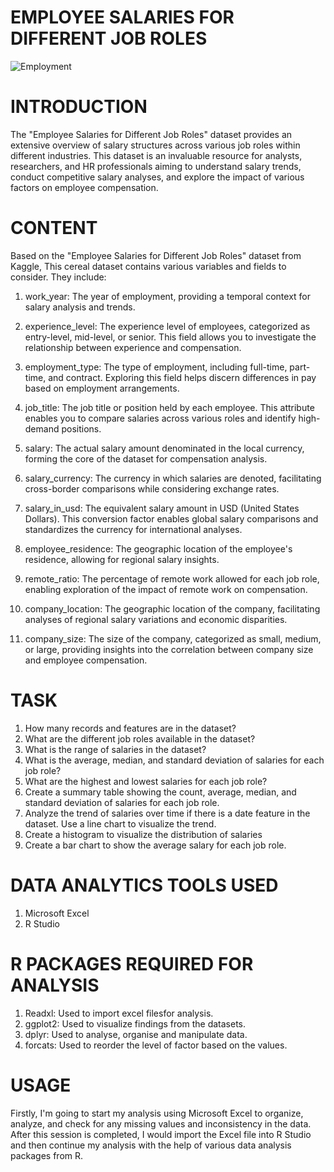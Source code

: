 # EMPLOYEE SALARIES FOR DIFFERENT JOB ROLES
![Employment](https://github.com/user-attachments/assets/0052cc9a-0327-45a2-93d0-2038447b0772)

# INTRODUCTION
The "Employee Salaries for Different Job Roles" dataset provides an extensive overview of salary structures across various job roles within different industries. This dataset is an invaluable resource for analysts, researchers, and HR professionals aiming to understand salary trends, conduct competitive salary analyses, and explore the impact of various factors on employee compensation.

# CONTENT
Based on the "Employee Salaries for Different Job Roles" dataset from Kaggle, This cereal dataset contains various variables and fields to consider. They include:
1. work_year: The year of employment, providing a temporal context for salary analysis and trends.

2. experience_level: The experience level of employees, categorized as entry-level, mid-level, or senior. This field allows you to investigate the relationship between experience and compensation.

3. employment_type: The type of employment, including full-time, part-time, and contract. Exploring this field helps discern differences in pay based on employment arrangements.

4.  job_title: The job title or position held by each employee. This attribute enables you to compare salaries across various roles and identify high-demand positions.

5.  salary: The actual salary amount denominated in the local currency, forming the core of the dataset for compensation analysis.

6.  salary_currency: The currency in which salaries are denoted, facilitating cross-border comparisons while considering exchange rates.

7.  salary_in_usd: The equivalent salary amount in USD (United States Dollars). This conversion factor enables global salary comparisons and standardizes the currency for international analyses.

8.  employee_residence: The geographic location of the employee's residence, allowing for regional salary insights.

9.  remote_ratio: The percentage of remote work allowed for each job role, enabling exploration of the impact of remote work on compensation.

10. company_location: The geographic location of the company, facilitating analyses of regional salary variations and economic disparities.

11. company_size: The size of the company, categorized as small, medium, or large, providing insights into the correlation between company size and employee compensation.
    
# TASK
1.  How many records and features are in the dataset?
2.  What are the different job roles available in the dataset?
3.  What is the range of salaries in the dataset?
4.  What is the average, median, and standard deviation of salaries for each job role?
5.  What are the highest and lowest salaries for each job role?
6.  Create a summary table showing the count, average, median, and standard deviation of salaries for each job role.
7.  Analyze the trend of salaries over time if there is a date feature in the dataset. Use a line chart to visualize the trend.
8.   Create a histogram to visualize the distribution of salaries
9.  Create a bar chart to show the average salary for each job role.

# DATA ANALYTICS TOOLS USED
1. Microsoft Excel
2. R Studio

# R PACKAGES REQUIRED FOR ANALYSIS
1. Readxl: Used to import excel filesfor analysis.
2. ggplot2: Used to visualize findings from the datasets.
3. dplyr: Used to analyse, organise and manipulate data.
4. forcats: Used to reorder the level of factor based on the values.

# USAGE
Firstly, I'm going to start my analysis using Microsoft Excel to organize, analyze, and check for any missing values and inconsistency in the data. After this session is completed, I would import the Excel file into R Studio and then continue my analysis with the help of various data analysis packages from R.
